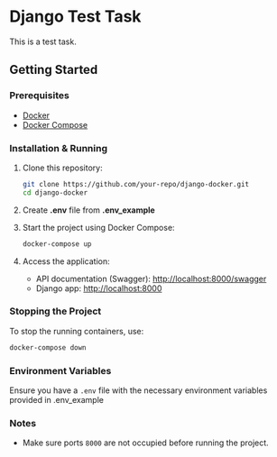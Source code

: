 # Django Test Task

This is a test task.

## Getting Started

### Prerequisites

- [Docker](https://www.docker.com/get-started)
- [Docker Compose](https://docs.docker.com/compose/install/)

### Installation & Running

1. Clone this repository:

   ```sh
   git clone https://github.com/your-repo/django-docker.git
   cd django-docker
   ```
2. Create **.env** file from **.env_example**

3. Start the project using Docker Compose:

   ```sh
   docker-compose up
   ```

4. Access the application:

   - API documentation (Swagger): [http://localhost:8000/swagger](http://localhost:8000/swagger)
   - Django app: [http://localhost:8000](http://localhost:8000)

### Stopping the Project

To stop the running containers, use:

```sh
docker-compose down
```

### Environment Variables

Ensure you have a `.env` file with the necessary environment variables provided in .env_example

### Notes

- Make sure ports `8000` are not occupied before running the project.
